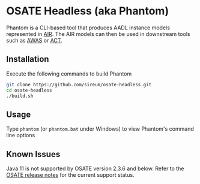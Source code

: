# OSATE Headless (aka Phantom)

Phantom is a CLI-based tool that produces AADL instance models represented in [AIR](https://github.com/sireum/air).
The AIR models can then be used in 
downstream tools such as [AWAS](https://github.com/sireum/v3-awas) or [ACT](https://github.com/sireum/act-plugin).

## Installation

Execute the following commands to build Phantom

```bash
git clone https://github.com/sireum/osate-headless.git
cd osate-headless
./build.sh
```
   
## Usage

Type `phantom` (or `phantom.bat` under Windows) to view Phantom's command line options

## Known Issues

Java 11 is not supported by OSATE version 2.3.6 and below.  Refer to the [OSATE release notes](http://osate.org/osate-releases.html) for the current support status.
